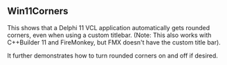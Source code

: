 ## Win11Corners

This shows that a Delphi 11 VCL application automatically gets rounded corners, even when using a custom titlebar. (Note: This also works with C++Builder 11 and FireMonkey, but FMX doesn't have the custom title bar).

It further demonstrates how to turn rounded corners on and off if desired.
